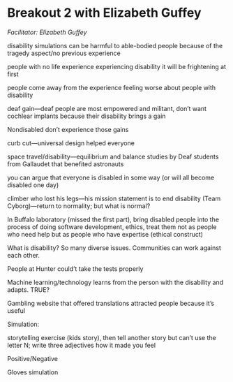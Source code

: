 # Breakout 2 with Elizabeth Guffey

*Facilitator: Elizabeth Guffey*

disability simulations can be harmful to able-bodied people because of the tragedy aspect/no previous experience

people with no life experience experiencing disability it will be frightening at first

people come away from the experience feeling worse about people with disability

deaf gain—deaf people are most empowered and militant, don’t want cochlear implants because their disability brings a gain

Nondisabled don’t experience those gains 

curb cut—universal design helped everyone

space travel/disability—equilibrium and balance studies by Deaf students from Gallaudet that benefited astronauts 

you can argue that everyone is disabled in some way (or will all become disabled one day)

climber who lost his legs—his mission statement is to end disability (Team Cyborg)—return to normality; but what is normal?

In Buffalo laboratory (missed the first part), bring disabled people into the process of doing software development, ethics, treat them not as people who need help but as people who have expertise (ethical construct)

What is disability?  So many diverse issues.  Communities can work against each other.

People at Hunter could’t take the tests properly

Machine learning/technology learns from the person with the disability and adapts.  TRUE?

Gambling website that offered translations attracted people because it’s useful

Simulation:

storytelling exercise (kids story), then tell another story but can’t use the letter N; write three adjectives how it made you feel

Positive/Negative

Gloves simulation

